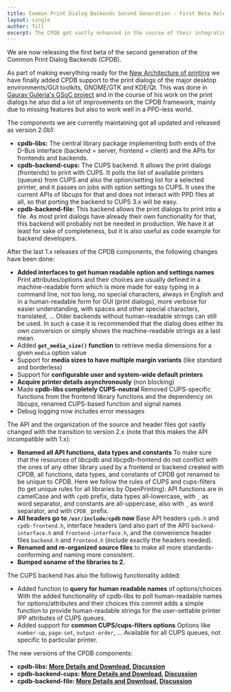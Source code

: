 ```yaml
---
title: Common Print Dialog Backends Second Generation - First Beta Release!
layout: single
author: Till
excerpt: The CPDB got vastly enhanced in the course of their integration in the GTK and Qt print dialogs, leading to the 2.x series
---
```

We are now releasing the first beta of the second generation of the Common Print Dialog Backends (CPDB).

As part of making everything ready for the [New Architecture of printing](/current/#the-new-architecture-for-printing-and-scanning) we have finally added CPDB support to the print dialogs of the major desktop environments/GUI toolkits, GNOME/GTK and KDE/Qt. This was done in [Gaurav Guleria's GSoC project](https://github.com/TinyTrebuchet/gsoc22/) and in the course of his work on the print dialogs he also did a lot of improvements on the CPDB framework, mainly due to missing features but also to work well in a PPD-less world.

The components we are currently maintaining got all updated and released as version 2.0b1:

- **cpdb-libs:** The central library package implementing both ends of the D-Bus interface (backend = server, frontend = client) and the APIs for frontends and backends.
- **cpdb-backend-cups:** The CUPS backend. It allows the print dialogs (frontends) to print with CUPS. It polls the list of available printers (queues) from CUPS and also the option/setting list for a selected printer, and it passes on jobs with option settings to CUPS. It uses the current APIs of libcups for that and does not interact with PPD files at all, so that porting the backend to CUPS 3.x will be easy.
- **cpdb-backend-file:** This backend allows the print dialogs to print into a file. As most print dialogs have already their own functionality for that, this backend will probably not be needed in production. We have it at least for sake of completeness, but it is also useful as code example for backend developers.

After the last 1.x releases of the CPDB components, the following changes have been done:

- **Added interfaces to get human readable option and settings names**
  Print attributes/options and their choices are usually defined in a machine-readable form which is more made for easy typing in a command line, not too long, no special characters, always in English and in a human-readable form for GUI (print dialogs), more verbose for easier understanding, with spaces and other special characters, translated, ...
  Older backends without human-readable strings can still be used. In such a case it is recommended that the dialog does either its own conversion or simply shows the machine-readable strings as a last mean.
- Added **`get_media_size()` function** to retrieve media dimensions for a given `media` option value
- Support for **media sizes to have multiple margin variants** (like standard and borderless)
- Support for **configurable user and system-wide default printers**
- **Acquire printer details asynchronously** (non blocking)
- Made **cpdb-libs completely CUPS-neutral**
  Removed CUPS-specific functions from the frontend library functions and the dependency on libcups, renamed CUPS-based function and signal names
- Debug logging now includes error messages

The API and the organization of the source and header files got vastly changed with the transition to version 2.x (note that this makes the API incompatible with 1.x):

- **Renamed all API functions, data types and constants**
  To make sure that the resources of libcpdb and libcpdb-frontend do not conflict with the ones of any other library used by a frontend or backend created with CPDB, all functions, data types, and constants of CPDB got renamed to be unique to CPDB.
  Here we follow the rules of CUPS and cups-filters (to get unique rules for all libraries by OpenPrinting): API functions are in camelCase and with `cpdb` prefix, data types all-lowercase, with `_` as word separator, and constants are all-uppercase, also with `_` as word separator, and with `CPDB_` prefix.
- **All headers go to `/usr/include/cpdb` now**
  Base API headers `cpdb.h` and `cpdb-frontend.h`, interface headers (and also part of the API) `backend-interface.h` and `frontend-interface.h`, and the convenience header files `backend.h` and `frontend.h` (include exactly the headers needed).
- **Renamed and re-organized source files** to make all more standards-conforming and naming more consistent.
- **Bumped soname of the libraries to 2.**

The CUPS backend has also the followig functionality added:

- Added function to **query for human readable names** of options/choices
  With the added functionality of cpdb-libs to poll human-readable names for options/attributes and their choices this commit adds a simple function to provide human-readable strings for the user-settable printer IPP attributes of CUPS queues.
- Added support for **common CUPS/cups-filters options**
  Options like `number-up`, `page-set`, `output-order`, ... Available for
  all CUPS queues, not specific to particular printer.

The new versions of the CPDB components:

- **cpdb-libs: [More Details and Download](https://github.com/OpenPrinting/cpdb-libs/releases/tag/2.0b1), [Discussion](https://github.com/OpenPrinting/cpdb-libs/discussions/13)**
- **cpdb-backend-cups: [More Details and Download](https://github.com/OpenPrinting/cpdb-backend-cups/releases/tag/2.0b1), [Discussion](https://github.com/OpenPrinting/cpdb-backend-cups/discussions/16)**
- **cpdb-backend-file: [More Details and Download](https://github.com/OpenPrinting/cpdb-backend-file/releases/tag/2.0b1), [Discussion](https://github.com/OpenPrinting/cpdb-backend-file/discussions/2)**
